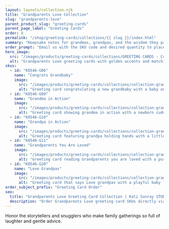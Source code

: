 ```yaml
---
layout: layouts/collection.njk
title: "Grandparents Love Collection"
slug: "grandparents-love"
parent_product_slug: "greeting-cards"
parent_page_label: "Greeting Cards"
order: 8
permalink: "/shop/greeting-cards/collections/{{ slug }}/index.html"
summary: "Keepsake notes for grandmas, grandpas, and the wisdom they pass along."
order_prompt: "Email us with the SKU code and desired quantity to place your order."
hero_image:
  src: "/images/products/greeting-cards/collections/GREETING CARDS - Collection ‘Grandparents love’.jpg"
  alt: "Grandparents Love greeting cards with golden accents and matching envelopes."
skus:
  - id: "KO546-G06"
    name: "Congrats Grandbaby"
    image:
      src: "/images/products/greeting-cards/collections/collection-grandparents-love/KO546-G06_Greeting card 5x7 _Collection Grandparents Love_Congrats grandbaby_love onesie_baby blue.jpg"
      alt: "Greeting card congratulating a new grandbaby with a baby onesie illustration on sky blue."
  - id: "KO546-G09"
    name: "Grandma in Action"
    image:
      src: "/images/products/greeting-cards/collections/collection-grandparents-love/KO546-G09_Greeting card 5x7 _Collection Grandparents Love_Grandma in action_newborn snuggle_orange.jpg"
      alt: "Greeting card showing grandma in action with a newborn cuddle on a warm orange background."
  - id: "KO546-G10"
    name: "Grandpa in Action"
    image:
      src: "/images/products/greeting-cards/collections/collection-grandparents-love/KO546-G10_Greeting card 5x7 _Collection Grandparents Love_Grandpa in action_hold hands_coloured grey.jpg"
      alt: "Greeting card featuring grandpa holding hands with a little one against a soft grey background."
  - id: "KO546-G11"
    name: "Grandparents You Are Loved"
    image:
      src: "/images/products/greeting-cards/collections/collection-grandparents-love/KO546-G11_Greeting card 5x7 _Collection Grandparents Love_Grandparents you are loved_newborn snuggle_purple sky.jpg"
      alt: "Greeting card reading Grandparents you are loved with a purple sky embrace illustration."
  - id: "KO546-G20"
    name: "Love Grandpas"
    image:
      src: "/images/products/greeting-cards/collections/collection-grandparents-love/KO546-G20_Greeting card 5x7 _Collection Grandparents Love_Love grandpas_chubby legs front_coloured yellow back.jpg"
      alt: "Greeting card that says Love grandpas with a playful baby legs illustration on yellow."
order_subject_prefix: "Greeting Card Order"
seo:
  title: "Grandparents Love Greeting Card Collection | Kati Sunray STUDIO"
  description: "Order Grandparents Love greeting card SKUs directly via email."
---
```


Honor the storytellers and snugglers who make family gatherings so full of laughter and gentle advice.
